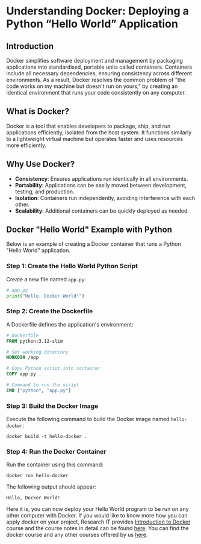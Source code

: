 # Understanding Docker: Deploying a Python “Hello World” Application

## Introduction
Docker simplifies software deployment and management by packaging applications into standardised, portable units called containers. Containers include all necessary dependencies, ensuring consistency across different environments. As a result, Docker resolves the common problem of "the code works on my machine but doesn't run on yours," by creating an identical environment that runs your code consistently on any computer.

## What is Docker?
Docker is a tool that enables developers to package, ship, and run applications efficiently, isolated from the host system. It functions similarly to a lightweight virtual machine but operates faster and uses resources more efficiently.

## Why Use Docker?
- **Consistency**: Ensures applications run identically in all environments.
- **Portability**: Applications can be easily moved between development, testing, and production.
- **Isolation**: Containers run independently, avoiding interference with each other.
- **Scalability**: Additional containers can be quickly deployed as needed.

## Docker "Hello World" Example with Python
Below is an example of creating a Docker container that runs a Python "Hello World" application.

### Step 1: Create the Hello World Python Script
Create a new file named `app.py`:
```python
# app.py
print("Hello, Docker World!")
```

### Step 2: Create the Dockerfile
A Dockerfile defines the application's environment:
```dockerfile
# Dockerfile
FROM python:3.12-slim

# Set working directory
WORKDIR /app

# Copy Python script into container
COPY app.py .

# Command to run the script
CMD ["python", "app.py"]
```

### Step 3: Build the Docker Image
Execute the following command to build the Docker image named `hello-docker`:
```shell
docker build -t hello-docker .
```

### Step 4: Run the Docker Container
Run the container using this command:
```shell
docker run hello-docker
```

The following output should appear:
```
Hello, Docker World!
```

Here it is, you can now deploy your Hello World program to be run on any other computer with Docker. If you would like to know more how you can apply docker on your project, Research IT provides [Introduction to Docker](http://app.manchester.ac.uk/RDOCKER) course and the course notes in detail can be found [here](https://uomresearchit.github.io/docker-introduction/). You can find the docker course and any other courses offered by us [here](https://www.staffnet.manchester.ac.uk/talent-development/learning-pathways/professional-and-technical-development/digital-skills/research-computing/).